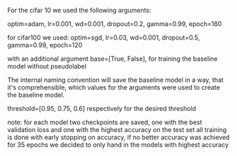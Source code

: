 For the cifar 10 we used the following arguments:

optim=adam, lr=0.001, wd=0.001, dropout=0.2, gamma=0.99, epoch=160

for cifar100 we used:
optim=sgd, lr=0.03, wd=0.001, dropout=0.5, gamma=0.99, epoch=120

with an additional argument
base=[True, False], for training the baseline model without pseudolabel

The internal naming convention will save the baseline model in a way, that it's
comprehensible, which values for the arguments were used to create the baseline model.


threshold=[0.95, 0.75, 0.6] respectively for the desired threshold


note: for each model two checkpoints are saved, one with the best validation loss and one with
the highest accuracy on the test set
all training is done with early stopping on accuracy, if no better accuracy was achieved for 35 epochs
we decided to only hand in the models with highest accuracy 
